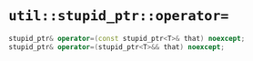 # `util::stupid_ptr::operator=`

```C++
stupid_ptr& operator=(const stupid_ptr<T>& that) noexcept;
stupid_ptr& operator=(stupid_ptr<T>&& that) noexcept;
```
